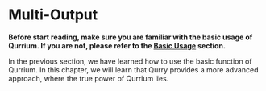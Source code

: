 # Multi-Output

**Before start reading, make sure you are familiar with the basic usage of Qurrium. If you are not, please refer to the [Basic Usage](basic_usage.md) section.**

In the previous section, we have learned how to use the basic function of Qurrium. In this chapter, we will learn that Qurry provides a more advanced approach, where the true power of Qurrium lies.
